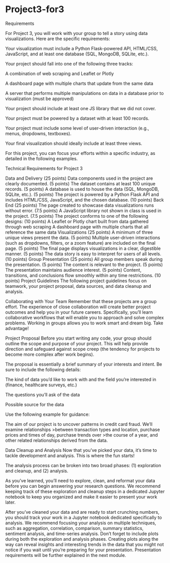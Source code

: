 # Project3-for3

Requirements

For Project 3, you will work with your group to tell a story using data visualizations. Here are the specific requirements:

Your visualization must include a Python Flask-powered API, HTML/CSS, JavaScript, and at least one database (SQL, MongoDB, SQLite, etc.).

Your project should fall into one of the following three tracks:

A combination of web scraping and Leaflet or Plotly

A dashboard page with multiple charts that update from the same data

A server that performs multiple manipulations on data in a database prior to visualization (must be approved)

Your project should include at least one JS library that we did not cover.

Your project must be powered by a dataset with at least 100 records.

Your project must include some level of user-driven interaction (e.g., menus, dropdowns, textboxes).

Your final visualization should ideally include at least three views.

For this project, you can focus your efforts within a specific industry, as detailed in the following examples.

Technical Requirements for Project 3

Data and Delivery (25 points)
Data components used in the project are clearly documented. (5 points)
The dataset contains at least 100 unique records. (5 points)
A database is used to house the data (SQL, MongoDB, SQLite, etc.). (5 points)
The project is powered by a Python Flask API and includes HTML/CSS, JavaScript, and the chosen database. (10 points)
Back End (25 points)
The page created to showcase data visualizations runs without error. (7.5 points)
A JavaScript library not shown in class is used in the project. (7.5 points)
The project conforms to one of the following designs: (10 points)
A Leaflet or Plotly chart built from data gathered through web scraping
A dashboard page with multiple charts that all reference the same data
Visualizations (25 points)
A minimum of three unique views present the data. (5 points)
Multiple user-driven interactions (such as dropdowns, filters, or a zoom feature) are included on the final page. (5 points)
The final page displays visualizations in a clear, digestible manner. (5 points)
The data story is easy to interpret for users of all levels. (10 points)
Group Presentation (25 points)
All group members speak during the presentation. (5 points)
The content is relevant to the project. (5 points)
The presentation maintains audience interest. (5 points)
Content, transitions, and conclusions flow smoothly within any time restrictions. (10 points)
Project Guidelines
The following project guidelines focus on teamwork, your project proposal, data sources, and data cleanup and analysis.

Collaborating with Your Team
Remember that these projects are a group effort. The experience of close collaboration will create better project outcomes and help you in your future careers. Specifically, you’ll learn collaborative workflows that will enable you to approach and solve complex problems. Working in groups allows you to work smart and dream big. Take advantage!

Project Proposal
Before you start writing any code, your group should outline the scope and purpose of your project. This will help provide direction and safeguard against scope creep (the tendency for projects to become more complex after work begins).

The proposal is essentially a brief summary of your interests and intent. Be sure to include the following details:

The kind of data you’d like to work with and the field you’re interested in (finance, healthcare surveys, etc.)

The questions you’ll ask of the data

Possible source for the data

Use the following example for guidance:

The aim of our project is to uncover patterns in credit card fraud. We’ll examine relationships >between transaction types and location, purchase prices and times of day, purchase trends over >the course of a year, and other related relationships derived from the data.

Data Cleanup and Analysis
Now that you’ve picked your data, it’s time to tackle development and analysis. This is where the fun starts!

The analysis process can be broken into two broad phases: (1) exploration and cleanup, and (2) analysis.

As you’ve learned, you’ll need to explore, clean, and reformat your data before you can begin answering your research questions. We recommend keeping track of these exploration and cleanup steps in a dedicated Jupyter notebook to keep you organized and make it easier to present your work later.

After you’ve cleaned your data and are ready to start crunching numbers, you should track your work in a Jupyter notebook dedicated specifically to analysis. We recommend focusing your analysis on multiple techniques, such as aggregation, correlation, comparison, summary statistics, sentiment analysis, and time-series analysis. Don’t forget to include plots during both the exploration and analysis phases. Creating plots along the way can reveal insights and interesting trends in the data that you might not notice if you wait until you’re preparing for your presentation. Presentation requirements will be further explained in the next module.

